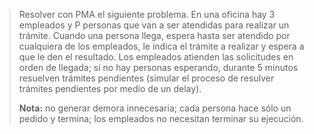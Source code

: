 >Resolver con PMA el siguiente problema. En una oficina hay 3 empleados y P personas que van a ser atendidas para realizar un trámite. Cuando una persona llega, espera hasta ser atendido por cualquiera de los empleados, le indica el trámite a realizar y espera a que le den el resultado. Los empleados atienden las solicitudes en orden de llegada; si no hay personas esperando, durante 5 minutos resuelven trámites pendientes (simular el proceso de resulver trámites pendientes por medio de un delay).
>
>**Nota:** no generar demora innecesaria; cada persona hace sólo un pedido y termina; los empleados no necesitan terminar su ejecución.